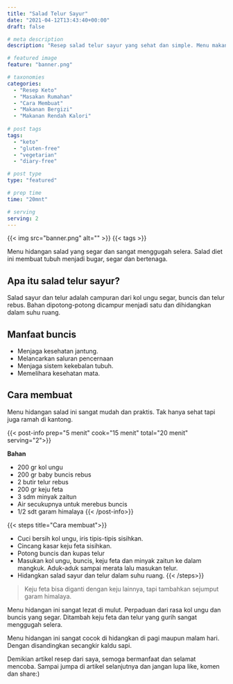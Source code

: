 ```yaml
---
title: "Salad Telur Sayur"
date: "2021-04-12T13:43:40+00:00"
draft: false

# meta description
description: "Resep salad telur sayur yang sehat dan simple. Menu makanan keto dan vegetarian"

# featured image
feature: "banner.png"

# taxonomies
categories:
  - "Resep Keto"
  - "Masakan Rumahan"
  - "Cara Membuat"
  - "Makanan Bergizi"
  - "Makanan Rendah Kalori"
  
# post tags
tags:
  - "keto"
  - "gluten-free"
  - "vegetarian"
  - "diary-free"

# post type
type: "featured"

# prep time
time: "20mnt"

# serving
serving: 2
---
```


{{< img src="banner.png" alt="" >}}
{{< tags >}}

Menu hidangan salad yang segar dan sangat menggugah selera. Salad diet ini membuat tubuh menjadi bugar, segar dan bertenaga. 

## Apa itu salad telur sayur? 

Salad sayur dan telur adalah campuran dari kol ungu segar, buncis dan telur rebus. Bahan dipotong-potong dicampur menjadi satu dan dihidangkan dalam suhu ruang.

## Manfaat buncis

- Menjaga kesehatan jantung.
- Melancarkan saluran pencernaan
- Menjaga sistem kekebalan tubuh.
- Memelihara kesehatan mata.

## Cara membuat

Menu hidangan salad ini sangat mudah dan praktis. Tak hanya sehat tapi juga ramah di kantong. 

{{< post-info prep="5 menit" cook="15 menit" total="20 menit" serving="2">}}

__Bahan__ 

- 200 gr kol ungu
- 200 gr baby buncis rebus
- 2 butir telur rebus
- 200 gr keju feta
- 3 sdm minyak zaitun
- Air secukupnya untuk merebus buncis
- 1/2 sdt garam himalaya
{{< /post-info>}}

{{< steps title="Cara membuat">}}
- Cuci bersih kol ungu, iris tipis-tipis sisihkan.
- Cincang kasar keju feta sisihkan.
- Potong buncis dan kupas telur
- Masukan kol ungu, buncis, keju feta dan minyak zaitun ke dalam mangkuk. Aduk-aduk sampai merata lalu masukan telur.
- Hidangkan salad sayur dan telur dalam suhu ruang.
{{< /steps>}}

>Keju feta bisa diganti dengan keju lainnya, tapi tambahkan sejumput garam himalaya.

Menu hidangan ini sangat lezat di mulut. Perpaduan dari rasa kol ungu dan buncis yang segar. Ditambah keju feta dan telur yang gurih sangat menggugah selera.

Menu hidangan ini sangat cocok di hidangkan di pagi maupun malam hari. Dengan disandingkan secangkir kaldu sapi.

Demikian artikel resep dari saya, semoga bermanfaat dan selamat mencoba. Sampai jumpa di artikel selanjutnya dan jangan lupa like, komen dan share:)